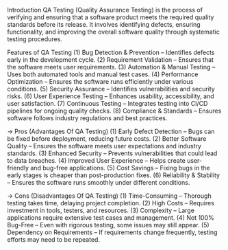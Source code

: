 
Introduction
QA Testing (Quality Assurance Testing) is the process of verifying and ensuring that a software product meets the required quality standards before its release. It involves identifying defects, 
ensuring functionality, and improving the overall software quality through systematic testing procedures.

Features of QA Testing
(1) Bug Detection & Prevention – Identifies defects early in the development cycle.
(2) Requirement Validation – Ensures that the software meets user requirements.
(3) Automation & Manual Testing – Uses both automated tools and manual test cases.
(4) Performance Optimization – Ensures the software runs efficiently under various conditions.
(5) Security Assurance – Identifies vulnerabilities and security risks.
(6) User Experience Testing – Enhances usability, accessibility, and user satisfaction.
(7) Continuous Testing – Integrates testing into CI/CD pipelines for ongoing quality checks.
(8) Compliance & Standards – Ensures software follows industry regulations and best practices.

-> Pros (Advantages Of QA Testing)
(1) Early Defect Detection – Bugs can be fixed before deployment, reducing future costs.
(2) Better Software Quality – Ensures the software meets user expectations and industry standards.
(3) Enhanced Security – Prevents vulnerabilities that could lead to data breaches.
(4) Improved User Experience – Helps create user-friendly and bug-free applications.
(5) Cost Savings – Fixing bugs in the early stages is cheaper than post-production fixes.
(6) Reliability & Stability – Ensures the software runs smoothly under different conditions.

-> Cons (Disadvantages Of QA Testing)
(1) Time-Consuming – Thorough testing takes time, delaying project completion.
(2) High Costs – Requires investment in tools, testers, and resources.
(3) Complexity – Large applications require extensive test cases and management.
(4) Not 100% Bug-Free – Even with rigorous testing, some issues may still appear.
(5) Dependency on Requirements – If requirements change frequently, testing efforts may need to be repeated.
